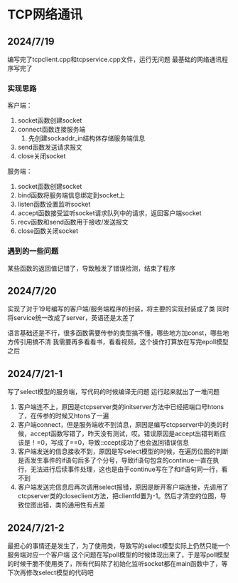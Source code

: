 # TCP网络通讯

## 2024/7/19

编写完了tcpclient.cpp和tcpservice.cpp文件，运行无问题
最基础的网络通讯程序写完了

### 实现思路

客户端：

1. socket函数创建socket
2. connect函数连接服务端
   1. 先创建sockaddr_in结构体存储服务端信息
3. send函数发送请求报文
4. close关闭socket

服务端：

1. socket函数创建socket
2. bind函数将服务端信息绑定到socket上
3. listen函数设置监听socket
4. accept函数接受监听socket请求队列中的请求，返回客户端socket
5. recv函数和send函数用于接收/发送报文
6. close函数关闭socket

### 遇到的一些问题

某些函数的返回值记错了，导致触发了错误检测，结束了程序

## 2024/7/20

实现了对于19号编写的客户端/服务端程序的封装，将主要的实现封装成了类
同时将service统一改成了server，英语还是太差了

语言基础还是不行，很多函数需要传参的类型搞不懂，哪些地方加const，哪些地方传引用搞不清
我需要再多看看书，看看视频，这个操作打算放在写完epoll模型之后

## 2024/7/21-1

写了select模型的服务端，写代码的时候编译无问题
运行起来就出了一堆问题

1. 客户端连不上，原因是ctcpserver类的initserver方法中已经把端口号htons了，在传参的时候又htons了一遍
2. 客户端connect，但是服务端收不到消息，原因是编写ctcpserver中的类的时候，accept函数写错了，昨天没有测试，哎。错误原因是accept出错判断应该是！=0，写成了==0，导致::ccept成功了也会返回错误信息
3. 客户端发送的信息接收不到，原因是写select模型的时候，在遍历位图的判断是否发生事件的if语句后多了个分号，导致if语句包含的continue一直在执行，无法进行后续事件处理，这也是由于continue写在了和if语句同一行，看不到
4. 客户端发送完信息后再次调用select报错，原因是断开客户端连接，先调用了ctcpserver类的closeclient方法，把clientfd置为-1。然后才清空的位图，导致位图出错，类的通用性有点差

## 2024/7/21-2

最担心的事情还是发生了，为了使用类，导致写的select模型实际上仍然只能一个服务端对应一个客户端
这个问题在写poll模型的时候体现出来了，于是写poll模型的时候干脆不使用类了，所有代码除了初始化监听socket都在main函数中了，等下次再修改select模型的代码吧
